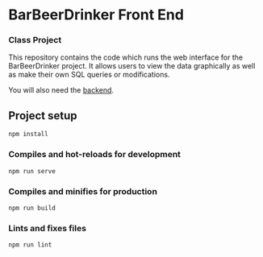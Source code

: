 # BarBeerDrinker Front End
### Class Project

This repository contains the code which runs the web interface for the BarBeerDrinker project.
It allows users to view the data graphically as well as make their own SQL queries or modifications.

You will also need the [backend](https://github.com/Mejikan/BarBeerDrinker-Back-End).

## Project setup
```
npm install
```

### Compiles and hot-reloads for development
```
npm run serve
```

### Compiles and minifies for production
```
npm run build
```

### Lints and fixes files
```
npm run lint
```
